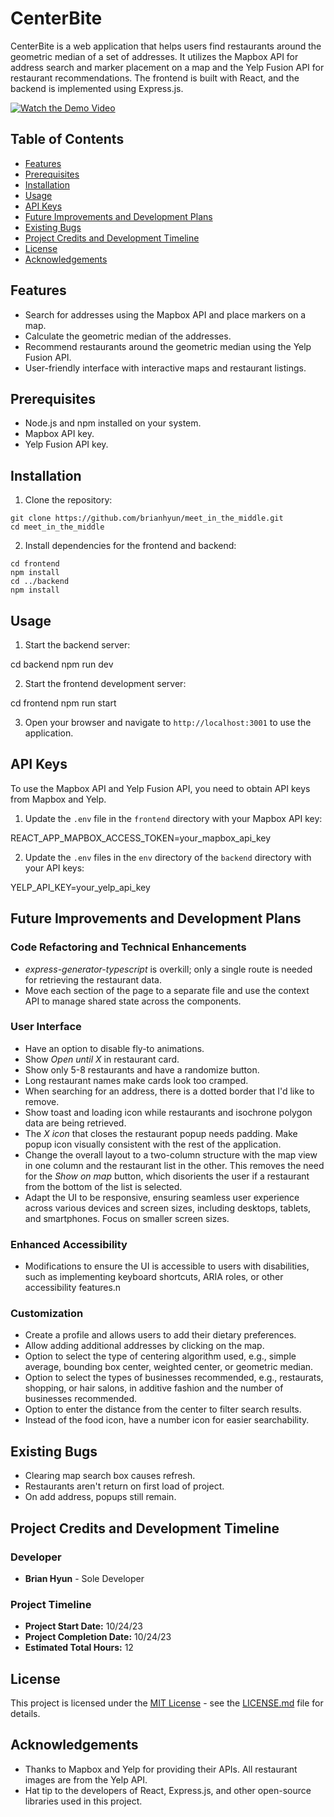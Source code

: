 # CenterBite

CenterBite is a web application that helps users find restaurants around the geometric median of a set of addresses. It utilizes the Mapbox API for address search and marker placement on a map and the Yelp Fusion API for restaurant recommendations. The frontend is built with React, and the backend is implemented using Express.js.

[![Watch the Demo Video](https://img.youtube.com/vi/D9I9Ok4Qszw/0.jpg)](https://www.youtube.com/watch?v=D9I9Ok4Qszw)

## Table of Contents

- [Features](#features)
- [Prerequisites](#prerequisites)
- [Installation](#installation)
- [Usage](#usage)
- [API Keys](#api-keys)
- [Future Improvements and Development Plans](#future-improvements-and-development-plans)
- [Existing Bugs](#existing-bugs)
- [Project Credits and Development Timeline](#project-credits-and-development-timeline)
- [License](#license)
- [Acknowledgements](#acknowledgements)

## Features

- Search for addresses using the Mapbox API and place markers on a map.
- Calculate the geometric median of the addresses.
- Recommend restaurants around the geometric median using the Yelp Fusion API.
- User-friendly interface with interactive maps and restaurant listings.

## Prerequisites

- Node.js and npm installed on your system.
- Mapbox API key.
- Yelp Fusion API key.

## Installation

1. Clone the repository:

```
git clone https://github.com/brianhyun/meet_in_the_middle.git
cd meet_in_the_middle
```

2. Install dependencies for the frontend and backend:

```
cd frontend
npm install
cd ../backend
npm install
```

## Usage

1. Start the backend server:

cd backend
npm run dev

2. Start the frontend development server:

cd frontend
npm run start

3. Open your browser and navigate to `http://localhost:3001` to use the application.

## API Keys

To use the Mapbox API and Yelp Fusion API, you need to obtain API keys from Mapbox and Yelp.

1. Update the `.env` file in the `frontend` directory with your Mapbox API key:

REACT_APP_MAPBOX_ACCESS_TOKEN=your_mapbox_api_key

2. Update the `.env` files in the `env` directory of the `backend` directory with your API keys:

YELP_API_KEY=your_yelp_api_key

## Future Improvements and Development Plans

### Code Refactoring and Technical Enhancements

- _express-generator-typescript_ is overkill; only a single route is needed for retrieving the restaurant data.
- Move each section of the page to a separate file and use the context API to manage shared state across the components.

### User Interface

- Have an option to disable fly-to animations.
- Show _Open until X_ in restaurant card.
- Show only 5-8 restaurants and have a randomize button.
- Long restaurant names make cards look too cramped.
- When searching for an address, there is a dotted border that I'd like to remove.
- Show toast and loading icon while restaurants and isochrone polygon data are being retrieved.
- The _X icon_ that closes the restaurant popup needs padding. Make popup icon visually consistent with the rest of the application.
- Change the overall layout to a two-column structure with the map view in one column and the restaurant list in the other. This removes the need for the _Show on map_ button, which disorients the user if a restaurant from the bottom of the list is selected.
- Adapt the UI to be responsive, ensuring seamless user experience across various devices and screen sizes, including desktops, tablets, and smartphones. Focus on smaller screen sizes.

### Enhanced Accessibility

- Modifications to ensure the UI is accessible to users with disabilities, such as implementing keyboard shortcuts, ARIA roles, or other accessibility features.n

### Customization

- Create a profile and allows users to add their dietary preferences.
- Allow adding additional addresses by clicking on the map.
- Option to select the type of centering algorithm used, e.g., simple average, bounding box center, weighted center, or geometric median.
- Option to select the types of businesses recommended, e.g., restaurats, shopping, or hair salons, in additive fashion and the number of businesses recommended.
- Option to enter the distance from the center to filter search results.
- Instead of the food icon, have a number icon for easier searchability.

## Existing Bugs

- Clearing map search box causes refresh.
- Restaurants aren't return on first load of project.
- On add address, popups still remain.

## Project Credits and Development Timeline

### Developer

- **Brian Hyun** - Sole Developer

### Project Timeline

- **Project Start Date:** 10/24/23
- **Project Completion Date:** 10/24/23
- **Estimated Total Hours:** 12

## License

This project is licensed under the [MIT License](LICENSE.md) - see the [LICENSE.md](LICENSE.md) file for details.

## Acknowledgements

- Thanks to Mapbox and Yelp for providing their APIs. All restaurant images are from the Yelp API.
- Hat tip to the developers of React, Express.js, and other open-source libraries used in this project.
